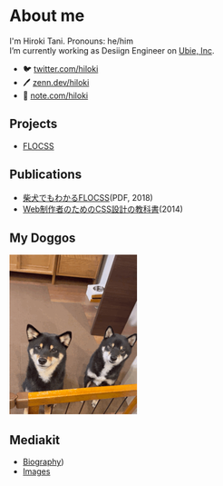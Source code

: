 # About me

I'm Hiroki Tani. Pronouns: he/him  
I’m currently working as Desiign Engineer on [Ubie, Inc](https://ubie.life/).

- 🐦 [twitter.com/hiloki](https://twitter.com/hiloki)
- 🖊️ [zenn.dev/hiloki](https://zenn.dev/hiloki)
- 📓 [note.com/hiloki](https://note.com/hilokit)

## Projects

- [FLOCSS](https://github.com/hiloki/flocss)

## Publications

- [柴犬でもわかるFLOCSS](https://mamehiko.booth.pm/items/1033385)(PDF, 2018)
- [Web制作者のためのCSS設計の教科書](https://amzn.to/33jPrO8)(2014)

## My Doggos

![Mamehiko and Kurosuke](images/mamekuro.gif)

## Mediakit

- [Biography](profile.md#biography))
- [Images](profile.md#images)